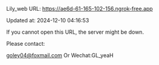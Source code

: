 Lily_web URL: https://ae6d-61-165-102-156.ngrok-free.app

Updated at: 2024-12-10 04:16:53

If you cannot open this URL, the server might be down.

Please contact: 

goley04@foxmail.com Or Wechat:GL_yeaH